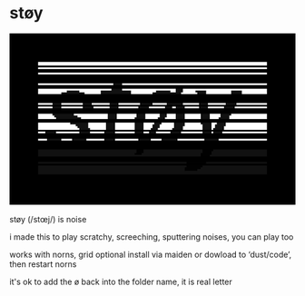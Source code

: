 # støy

![støy](screenshot.png)

støy (/stœj/) is noise

i made this to play scratchy, screeching, sputtering noises, you can play too

works with norns, grid optional
install via maiden or dowload to ‘dust/code’, then restart norns

it's ok to add the ø back into the folder name, it is real letter
